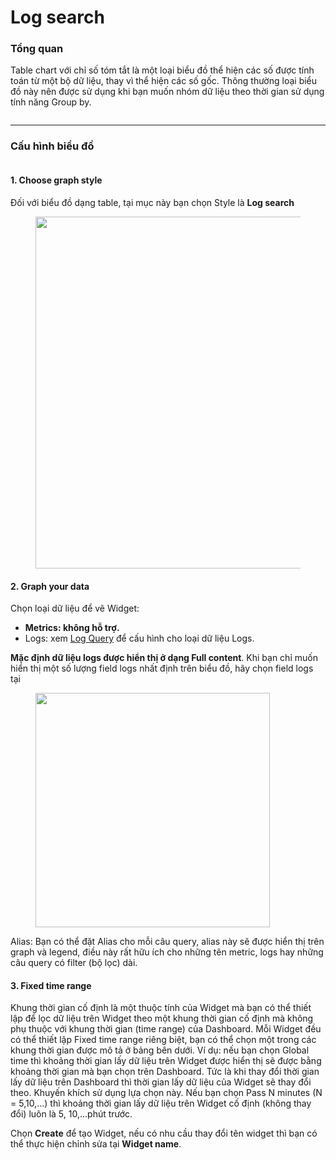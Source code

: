 # Log search

### Tổng quan

Table chart với chỉ số tóm tắt là một loại biểu đồ thể hiện các số được tính toán từ một bộ dữ liệu, thay vì thể hiện các số gốc. Thông thường loại biểu đồ này nên được sử dụng khi bạn muốn nhóm dữ liệu theo thời gian sử dụng tính năng Group by.

<figure><img src="../../../../.gitbook/assets/image (73).png" alt=""><figcaption></figcaption></figure>

***

### Cấu hình biểu đồ

<figure><img src="../../../../.gitbook/assets/image (74).png" alt=""><figcaption></figcaption></figure>

#### 1. Choose graph style&#x20;

Đối với biểu đồ dạng table, tại mục này bạn chọn Style là **Log search**

<figure><img src="../../../../.gitbook/assets/image (75).png" alt="" width="563"><figcaption></figcaption></figure>

#### 2. Graph your data

Chọn loại dữ liệu để vẽ Widget:

* **Metrics: không hỗ trợ.**
* Logs: xem [Log Query](../query/log-query.md) để cấu hình cho loại dữ liệu Logs.

**Mặc định dữ liệu logs được hiển thị ở dạng Full content**. Khi bạn chỉ muốn hiển thị một số lượng field logs nhất định trên biểu đồ, hãy chọn field logs tại&#x20;

<figure><img src="https://docs-admin.vngcloud.vn/download/attachments/59806976/image2023-8-1_13-27-58.png?version=1&#x26;modificationDate=1690871279000&#x26;api=v2" alt="" width="375"><figcaption></figcaption></figure>

Alias: Bạn có thể đặt Alias cho mỗi câu query, alias này sẽ được hiển thị trên graph và legend, điều này rất hữu ích cho những tên metric, logs hay những câu query có filter (bộ lọc) dài.&#x20;

#### 3. Fixed time range&#x20;

Khung thời gian cố định là một thuộc tính của Widget mà bạn có thể thiết lập để lọc dữ liệu trên Widget theo một khung thời gian cố định mà không phụ thuộc với khung thời gian (time range) của Dashboard. Mỗi Widget đều có thể thiết lập Fixed time range riêng biệt, bạn có thể chọn một trong các khung thời gian được mô tả ở bảng bên dưới. Ví dụ: nếu bạn chọn Global time thì khoảng thời gian lấy dữ liệu trên Widget được hiển thị sẽ được bằng khoảng thời gian mà bạn chọn trên Dashboard. Tức là khi thay đổi thời gian lấy dữ liệu trên Dashboard thì thời gian lấy dữ liệu của Widget sẽ thay đổi theo. Khuyến khích sử dụng lựa chọn này. Nếu bạn chọn Pass N minutes (N = 5,10,...) thì khoảng thời gian lấy dữ liệu trên Widget cố định (không thay đổi) luôn là 5, 10,...phút trước.&#x20;

Chọn **Create** để tạo Widget, nếu có nhu cầu thay đổi tên widget thì bạn có thể thực hiện chỉnh sửa tại **Widget name**.
